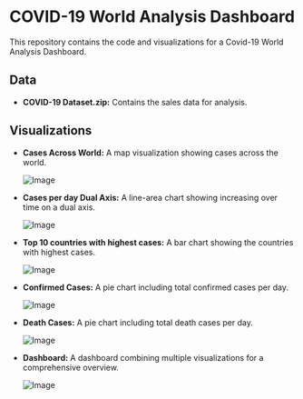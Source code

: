 # COVID-19 World Analysis Dashboard

This repository contains the code and visualizations for a Covid-19 World Analysis Dashboard.

## Data

* **COVID-19 Dataset.zip:** Contains the sales data for analysis.

## Visualizations

* **Cases Across World:**
   A map visualization showing cases across the world.
  
   ![Image](https://github.com/harsharma30/Data_Science_Projects/blob/67b5213f4b6186d42035b52810d36099369cdc80/PROJECT%202%20COVID-19%20World%20Dashboard/Images/Screenshot%202024-09-15%20163037.png)

  
* **Cases per day Dual Axis:**
   A line-area chart showing increasing over time on a dual axis.
  
  ![Image](https://github.com/harsharma30/Data_Science_Projects/blob/67b5213f4b6186d42035b52810d36099369cdc80/PROJECT%202%20COVID-19%20World%20Dashboard/Images/Screenshot%202024-09-15%20163050.png)

  
* **Top 10 countries with highest cases:**
   A bar chart showing the countries with highest cases.
  
    ![Image](https://github.com/harsharma30/Data_Science_Projects/blob/67b5213f4b6186d42035b52810d36099369cdc80/PROJECT%202%20COVID-19%20World%20Dashboard/Images/Screenshot%202024-09-15%20163059.png)

  
* **Confirmed Cases:**
   A pie chart including total confirmed cases per day.
  
  ![Image](https://github.com/harsharma30/Data_Science_Projects/blob/67b5213f4b6186d42035b52810d36099369cdc80/PROJECT%202%20COVID-19%20World%20Dashboard/Images/Screenshot%202024-09-15%20163108.png)

  
* **Death Cases:**
  A pie chart including total death cases per day.
  
   ![Image](https://github.com/harsharma30/Data_Science_Projects/blob/67b5213f4b6186d42035b52810d36099369cdc80/PROJECT%202%20COVID-19%20World%20Dashboard/Images/Screenshot%202024-09-15%20163118.png)

  
* **Dashboard:**
  A dashboard combining multiple visualizations for a comprehensive overview.
  
  ![Image](https://github.com/harsharma30/Data_Science_Projects/blob/67b5213f4b6186d42035b52810d36099369cdc80/PROJECT%202%20COVID-19%20World%20Dashboard/Images/Screenshot%202024-09-15%20163142.png)

